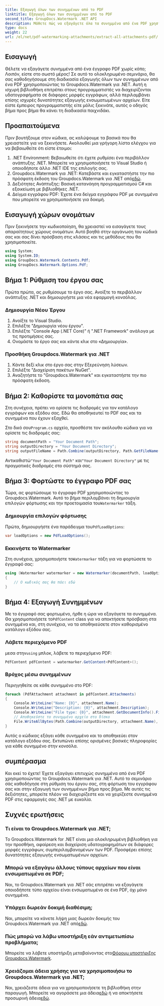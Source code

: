 ```yaml
---
title: Εξαγωγή όλων των συνημμένων από το PDF
linktitle: Εξαγωγή όλων των συνημμένων από το PDF
second_title: GroupDocs.Watermark .NET API
description: Μάθετε πώς να εξαγάγετε όλα τα συνημμένα από ένα PDF χρησιμοποιώντας το Groupdocs.Watermark για .NET. Ακολουθήστε τον οδηγό βήμα προς βήμα για μια απρόσκοπτη διαδικασία εξαγωγής.
type: docs
weight: 22
url: /el/net/pdf-watermarking-attachments/extract-all-attachments-pdf/
---
```

## Εισαγωγή
Θέλετε να εξαγάγετε συνημμένα από ένα έγγραφο PDF χωρίς κόπο; Λοιπόν, είστε στο σωστό μέρος! Σε αυτό το ολοκληρωμένο σεμινάριο, θα σας καθοδηγήσουμε στη διαδικασία εξαγωγής όλων των συνημμένων από ένα PDF χρησιμοποιώντας το Groupdocs.Watermark για .NET. Αυτή η ισχυρή βιβλιοθήκη επιτρέπει στους προγραμματιστές να διαχειρίζονται υδατογραφήματα σε διάφορες μορφές εγγράφων, αλλά περιλαμβάνει επίσης ισχυρές δυνατότητες εξαγωγής ενσωματωμένων αρχείων. Είτε είστε έμπειρος προγραμματιστής είτε μόλις ξεκινάτε, αυτός ο οδηγός βήμα προς βήμα θα κάνει τη διαδικασία παιχνιδάκι.
## Προαπαιτούμενα
Πριν βουτήξουμε στον κώδικα, ας καλύψουμε τα βασικά που θα χρειαστείτε για να ξεκινήσετε. Ακολουθεί μια γρήγορη λίστα ελέγχου για να βεβαιωθείτε ότι είστε έτοιμοι:
1. .NET Environment: Βεβαιωθείτε ότι έχετε ρυθμίσει ένα περιβάλλον ανάπτυξης .NET. Μπορείτε να χρησιμοποιήσετε το Visual Studio ή οποιοδήποτε άλλο .NET IDE της επιλογής σας.
2.  Groupdocs.Watermark για .NET: Κατεβάστε και εγκαταστήστε την πιο πρόσφατη έκδοση του Groupdocs.Watermark για .NET από[εδώ](https://releases.groupdocs.com/Watermark/net/).
3. Δεξιότητες Ανάπτυξης: Βασική κατανόηση προγραμματισμού C# και εξοικείωση με βιβλιοθήκες .NET.
4. Δείγμα εγγράφου PDF: Έχετε ένα δείγμα εγγράφου PDF με συνημμένα που μπορείτε να χρησιμοποιήσετε για δοκιμή.
## Εισαγωγή χώρων ονομάτων
Πριν ξεκινήσετε την κωδικοποίηση, θα χρειαστεί να εισαγάγετε τους απαραίτητους χώρους ονομάτων. Αυτό βοηθά στην οργάνωση του κώδικά σας και σας δίνει πρόσβαση στις κλάσεις και τις μεθόδους που θα χρησιμοποιείτε.
```csharp
using System;
using System.IO;
using GroupDocs.Watermark.Contents.Pdf;
using GroupDocs.Watermark.Options.Pdf;
```
## Βήμα 1: Ρύθμιση του έργου σας
Πρώτα πρώτα, ας ρυθμίσουμε το έργο σας. Ανοίξτε το περιβάλλον ανάπτυξης .NET και δημιουργήστε μια νέα εφαρμογή κονσόλας.
### Δημιουργία Νέου Έργου
1. Ανοίξτε το Visual Studio.
2. Επιλέξτε "Δημιουργία νέου έργου".
3. Επιλέξτε "Console App (.NET Core)" ή ".NET Framework" ανάλογα με τις προτιμήσεις σας.
4. Ονομάστε το έργο σας και κάντε κλικ στο «Δημιουργία».
### Προσθήκη Groupdocs.Watermark για .NET
1. Κάντε δεξί κλικ στο έργο σας στην Εξερεύνηση λύσεων.
2. Επιλέξτε "Διαχείριση πακέτων NuGet".
3. Αναζητήστε το "Groupdocs.Watermark" και εγκαταστήστε την πιο πρόσφατη έκδοση.
## Βήμα 2: Καθορίστε τα μονοπάτια σας
Στη συνέχεια, πρέπει να ορίσετε τις διαδρομές για τον κατάλογο εγγράφων και εξόδου σας. Εδώ θα αποθηκευτεί το PDF σας και τα συνημμένα που έχουν εξαχθεί.

 Στο δικό σου`Program.cs` αρχείο, προσθέστε τον ακόλουθο κώδικα για να ορίσετε τις διαδρομές σας:
```csharp
string documentPath = "Your Document Path";
string outputDirectory = "Your Document Directory";
string outputFileName = Path.Combine(outputDirectory, Path.GetFileName(documentPath));
```
 Αντικαθιστώ`"Your Document Path"` και`"Your Document Directory"` με τις πραγματικές διαδρομές στο σύστημά σας.
## Βήμα 3: Φορτώστε το έγγραφο PDF σας
 Τώρα, ας φορτώσουμε το έγγραφο PDF χρησιμοποιώντας το Groupdocs.Watermark. Αυτό το βήμα περιλαμβάνει τη δημιουργία επιλογών φόρτωσης και την προετοιμασία του`Watermarker` τάξη.
### Δημιουργία επιλογών φόρτωσης
 Πρώτα, δημιουργήστε ένα παράδειγμα του`PdfLoadOptions`:
```csharp
var loadOptions = new PdfLoadOptions();
```
### Εκκινήστε το Watermarker
 Στη συνέχεια, χρησιμοποιήστε το`Watermarker` τάξη για να φορτώσετε το έγγραφό σας:
```csharp
using (Watermarker watermarker = new Watermarker(documentPath, loadOptions))
{
    // Ο κωδικός σας θα πάει εδώ
}
```
## Βήμα 4: Εξαγωγή Συνημμένων
Με το έγγραφό σας φορτωμένο, ήρθε η ώρα να εξαγάγετε τα συνημμένα. Θα χρησιμοποιήσετε το`PdfContent` class για να αποκτήσετε πρόσβαση στα συνημμένα και, στη συνέχεια, να τα αποθηκεύσετε στον καθορισμένο κατάλογο εξόδου σας.
### Λάβετε περιεχόμενο PDF
 μεσα στην`using` μπλοκ, λάβετε το περιεχόμενο PDF:
```csharp
PdfContent pdfContent = watermarker.GetContent<PdfContent>();
```
### Βρόχος μέσω συνημμένων
Περιηγηθείτε σε κάθε συνημμένο στο PDF:
```csharp
foreach (PdfAttachment attachment in pdfContent.Attachments)
{
    Console.WriteLine("Name: {0}", attachment.Name);
    Console.WriteLine("Description: {0}", attachment.Description);
    Console.WriteLine("File type: {0}", attachment.GetDocumentInfo().FileType);
    // Αποθηκεύστε το συνημμένο αρχείο στο δίσκο
    File.WriteAllBytes(Path.Combine(outputDirectory, attachment.Name), attachment.Content);
}
```
Αυτός ο κώδικας εξάγει κάθε συνημμένο και το αποθηκεύει στον κατάλογο εξόδου σας. Εκτυπώνει επίσης ορισμένες βασικές πληροφορίες για κάθε συνημμένο στην κονσόλα.
## συμπέρασμα
Και εκεί το έχετε! Έχετε εξαγάγει επιτυχώς συνημμένα από ένα PDF χρησιμοποιώντας το Groupdocs.Watermark για .NET. Αυτό το σεμινάριο σάς καθοδήγησε στη ρύθμιση του έργου σας, στη φόρτωση του εγγράφου σας και στην εξαγωγή των συνημμένων βήμα προς βήμα. Με αυτές τις δεξιότητες, μπορείτε πλέον να διαχειρίζεστε και να χειρίζεστε συνημμένα PDF στις εφαρμογές σας .NET με ευκολία.
## Συχνές ερωτήσεις
### Τι είναι το Groupdocs.Watermark για .NET;
Το Groupdocs.Watermark for .NET είναι μια ολοκληρωμένη βιβλιοθήκη για την προσθήκη, αφαίρεση και διαχείριση υδατογραφημάτων σε διάφορες μορφές εγγράφων, συμπεριλαμβανομένων των PDF. Προσφέρει επίσης δυνατότητες εξαγωγής ενσωματωμένων αρχείων.
### Μπορώ να εξαγάγω άλλους τύπους αρχείων που είναι ενσωματωμένα σε PDF;
Ναι, το Groupdocs.Watermark για .NET σάς επιτρέπει να εξαγάγετε οποιοδήποτε τύπο αρχείου είναι ενσωματωμένο σε ένα PDF, όχι μόνο συνημμένα.
### Υπάρχει δωρεάν δοκιμή διαθέσιμη;
 Ναι, μπορείτε να κάνετε λήψη μιας δωρεάν δοκιμής του Groupdocs.Watermark για .NET από[εδώ](https://releases.groupdocs.com/).
### Πώς μπορώ να λάβω υποστήριξη εάν αντιμετωπίσω προβλήματα;
 Μπορείτε να λάβετε υποστήριξη μεταβαίνοντας στο[Φόρουμ υποστήριξης Groupdocs.Watermark](https://forum.groupdocs.com/c/watermark/19).
### Χρειάζομαι άδεια χρήσης για να χρησιμοποιήσω το Groupdocs.Watermark για .NET;
 Ναι, χρειάζεστε άδεια για να χρησιμοποιήσετε τη βιβλιοθήκη στην παραγωγή. Μπορείτε να αγοράσετε μια άδεια[εδώ](https://purchase.groupdocs.com/buy) ή να αποκτήσετε προσωρινή άδεια[εδώ](https://purchase.groupdocs.com/temporary-license/).